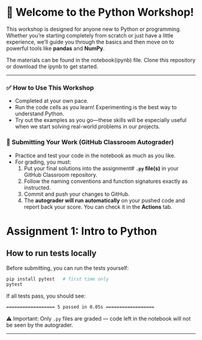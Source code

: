 # 🐍 Welcome to the Python Workshop!

This workshop is designed for anyone new to Python or programming.  
Whether you’re starting completely from scratch or just have a little experience, we’ll guide you through the basics and then move on to powerful tools like **pandas** and **NumPy**.

The materials can be found in the notebook(ipynb) file. Clone this repository or download the ipynb to get started.

---

### ✅ How to Use This Workshop
- Completed at your own pace.  
- Run the code cells as you learn! Experimenting is the best way to understand Python.
- Try out the examples as you go—these skills will be especially useful when we start solving real-world problems in our projects.

### 📝 Submitting Your Work (GitHub Classroom Autograder)
- Practice and test your code in the notebook as much as you like.  
- For grading, you must:  
  1. Put your final solutions into the assignment# **`.py` file(s)** in your GitHub Classroom repository.  
  2. Follow the naming conventions and function signatures exactly as instructed.  
  3. Commit and push your changes to GitHub.  
  4. The **autograder will run automatically** on your pushed code and report back your score. You can check it in the **Actions** tab.  
# Assignment 1: Intro to Python

## How to run tests locally
Before submitting, you can run the tests yourself:

```bash
pip install pytest   # first time only
pytest
```

If all tests pass, you should see:
```bash
================== 5 passed in 0.05s ==================
```

⚠️ Important: Only `.py` files are graded — code left in the notebook will not be seen by the autograder.  

---
